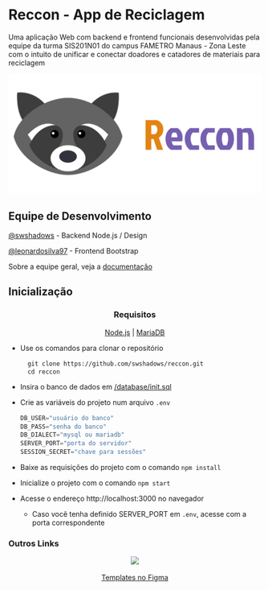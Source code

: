 # Reccon - App de Reciclagem

Uma aplicação Web com backend e frontend funcionais desenvolvidas pela equipe da turma SIS201N01 do campus FAMETRO Manaus - Zona Leste com o intuito de unificar e conectar doadores e catadores de materiais para reciclagem

![AppLogo](/public/assets/banner.svg)

## Equipe de Desenvolvimento

[@swshadows](https://github.com/swshadows) - Backend Node.js / Design

[@leonardosilva97](https://github.com/leonardosilva97) - Frontend Bootstrap

Sobre a equipe geral, veja a [documentação](DOCUMENTATION.md#equipe)

## Inicialização

<div align=center>

### Requisitos

[Node.js](https://nodejs.org/en/) | [MariaDB](https://mariadb.org/)

</div>

- Use os comandos para clonar o repositório

  ```
    git clone https://github.com/swshadows/reccon.git
    cd reccon
  ```

- Insira o banco de dados em [/database/init.sql](database/init.sql)
- Crie as variáveis do projeto num arquivo `.env`

  ```c
  DB_USER="usuário do banco"
  DB_PASS="senha do banco"
  DB_DIALECT="mysql ou mariadb"
  SERVER_PORT="porta do servidor"
  SESSION_SECRET="chave para sessões"
  ```

- Baixe as requisições do projeto com o comando `npm install`
- Inicialize o projeto com o comando `npm start`
- Acesse o endereço http://localhost:3000 no navegador
  - Caso você tenha definido SERVER_PORT em `.env`, acesse com a porta correspondente

### Outros Links

<div align="center">
  <a href="https://www.figma.com/file/BfEmE4YiZ0DSRzPSP4g5Kw/reccon?node-id=0%3A1">
    <img width=40 src="https://cdn.jsdelivr.net/gh/devicons/devicon/icons/figma/figma-original.svg">
    <p>Templates no Figma</p>
  </a>
</div>
